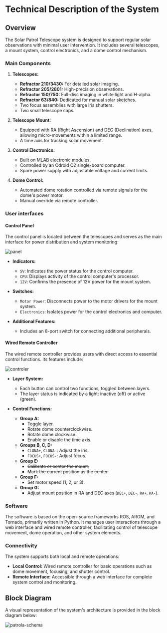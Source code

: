 # Technical Description of the System

## Overview

The Solar Patrol Telescope system is designed to support regular solar observations with minimal user intervention. It includes several telescopes, a mount system, control electronics, and a dome control mechanism.

### Main Components

1. **Telescopes:**
   
   - **Refractor 210/3430:** For detailed solar imaging.
   - **Refractor 205/2801:** High-precision observations.
   - **Refractor 150/750:** Full-disc imaging in white light and H-alpha.
   - **Refractor 63/840:** Dedicated for manual solar sketches.
   - Two focus assemblies with large iris shutters.
   - Two small telescope caps.

3. **Telescope Mount:**

   - Equipped with RA (Right Ascension) and DEC (Declination) axes, allowing micro-movements within a limited range.
   - A time axis for tracking solar movement.

4. **Control Electronics:**

   - Built on MLAB electronic modules.
   - Controlled by an Odroid C2 single-board computer.
   - Spare power supply with adjustable voltage and current limits.

5. **Dome Control:**

   - Automated dome rotation controlled via remote signals for the dome's power motor.
   - Manual override via remote controller.

### User interfaces

#### Control Panel

The control panel is located between the telescopes and serves as the main interface for power distribution and system monitoring:

![panel](https://github.com/user-attachments/assets/3a1e4a69-8532-4cd5-b8ad-974dfdb91233)

- **Indicators:**
  - `5V`: Indicates the power status for the control computer.
  - `CPU`: Displays activity of the control computer's processor.
  - `12V`: Confirms the presence of 12V power for the mount system.

- **Switches:**
  - `Motor Power`: Disconnects power to the motor drivers for the mount system.
  - `Electronics`: Isolates power for the control electronics and computer.

- **Additional Features:**
  - Includes an 8-port switch for connecting additional peripherals.

#### Wired Remote Controller

The wired remote controller provides users with direct access to essential control functions. Its features include:

![controler](https://github.com/user-attachments/assets/24ed05ff-fff7-4220-a765-315140323076)


- **Layer System:**
  - Each button can control two functions, toggled between layers.
  - The layer status is indicated by a light: inactive (off) or active (green).

- **Control Functions:**
  - **Group A:**
    - Toggle layer.
    - Rotate dome counterclockwise.
    - Rotate dome clockwise.
    - Enable or disable the time axis.
  - **Groups B, C, D:**
    - `CLONA+`, `CLONA-`: Adjust the iris.
    - `FOCUS+`, `FOCUS-`: Adjust focus.
  - **Group E:**
    - ~~Calibrate or center the mount.~~
    - ~~Mark the current position as the center.~~
  - **Group F:**
    - Set motor speed (1, 2, or 3).
  - **Group G:**
    - Adjust mount position in RA and DEC axes (`DEC+`, `DEC-`, `RA+`, `RA-`).

### Software

The software is based on the open-source frameworks ROS, AROM, and Tornado, primarily written in Python. It manages user interactions through a web interface and wired remote controller, facilitating control of telescope movement, dome operation, and other system elements.

### Connectivity

The system supports both local and remote operations:

- **Local Control:** Wired remote controller for basic operations such as dome movement, focusing, and shutter control.
- **Remote Interface:** Accessible through a web interface for complete system control and monitoring.

## Block Diagram

A visual representation of the system's architecture is provided in the block diagram below:

![patrola-schema](https://github.com/user-attachments/assets/8b50d0cc-56eb-47ff-a7e9-4ba903be955b)


